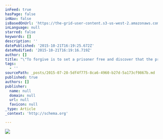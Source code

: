 ```yaml
---
inFeed: true
hasPage: false
inNav: false
isBasedOnUrl: 'https://the-grid-user-content.s3-us-west-2.amazonaws.com/04d8a06e-b6ea-4b08-9e7a-4fde0463424c.jpg'
inLanguage: null
starred: false
keywords: []
description: ''
datePublished: '2015-10-21T16:19:25.672Z'
dateModified: '2015-10-21T16:19:16.719Z'
author: []
title: "\"To forgive is to set a prisoner free and discover that the prisoner was you.\" 'Lewis B. Smedes  Forgiveness is hard, but holding on to the pain is harder. Choose one thing to forgive one person for today and truly let it go.  "
tags:
  - ''
sourcePath: _posts/2015-07-28-5df4f775-8ca6-4960-b27d-5a173cf9867b.md
published: true
authors: []
publisher:
  name: null
  domain: null
  url: null
  favicon: null
_type: Article
_context: 'http://schema.org'

---
```

![](https://the-grid-user-content.s3-us-west-2.amazonaws.com/04d8a06e-b6ea-4b08-9e7a-4fde0463424c.jpg)
